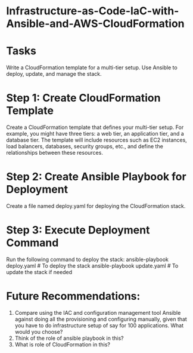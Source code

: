 # Infrastructure-as-Code-IaC-with-Ansible-and-AWS-CloudFormation

# Tasks
Write a CloudFormation template for a multi-tier setup.
Use Ansible to deploy, update, and manage the stack.



# Step 1: Create CloudFormation Template
Create a CloudFormation template that defines your multi-tier setup. For example, you might have three tiers: a web tier, an application tier, and a database tier. The template will include resources such as EC2 instances, load balancers, databases, security groups, etc., and define the relationships between these resources.



# Step 2: Create Ansible Playbook for Deployment
Create a file named deploy.yaml for deploying the CloudFormation stack.


# Step 3: Execute Deployment Command
Run the following command to deploy the stack:
ansible-playbook deploy.yaml # To deploy the stack
ansible-playbook update.yaml # To update the stack if needed



# Future Recommendations:

1)  Compare using the IAC and configuration management tool Ansible against doing all the provisioning and configuring manually, given that you have to do infrastructure setup of say for 100 applications.  What would you choose?
2) Think of the role of ansible playbook in this?
3) What is role of CloudFormation in this?




















































